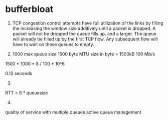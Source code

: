 bufferbloat
===========

1. TCP congestion control attempts have full utilization of the links by filling the 
increasing the window size additively until a packet is dropped. A packet will not be dropped 
the queue fills up, and a larger. The queue will already be filled up by the first TCP
flow. Any subsequent flow will have to wait on these queues to empty.

2. 1000 max queue size
1500 byte MTU
size in byte = 1500kB
100 Mb/s

1500 * 1000 * 8 / 100 * 10^6

0.12 seconds

3.
RTT = 6 * queuesize

4.
qualtiy of service with multiple queues
active queue management